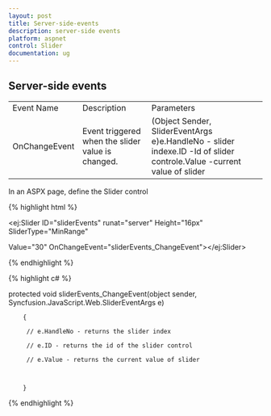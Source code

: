```yaml
---
layout: post
title: Server-side-events
description: server-side events
platform: aspnet
control: Slider
documentation: ug
---
```


## Server-side events

<table>
<tr>
<td>
Event Name</td><td>
Description</td><td>
Parameters </td></tr>
<tr>
<td>
OnChangeEvent</td><td>
Event triggered when the slider value is changed.</td><td>
(Object Sender, SliderEventArgs e)e.HandleNo - slider indexe.ID -Id of slider controle.Value -current value of slider</td></tr>
</table>


In an ASPX page, define the Slider control 



{% highlight html %}



<ej:Slider ID="sliderEvents" runat="server" Height="16px" SliderType="MinRange" 

Value="30" OnChangeEvent="sliderEvents_ChangeEvent"></ej:Slider>





{% endhighlight %}



{% highlight c# %}



protected void sliderEvents_ChangeEvent(object sender, Syncfusion.JavaScript.Web.SliderEventArgs e)

        {

         // e.HandleNo - returns the slider index

         // e.ID - returns the id of the slider control

         // e.Value - returns the current value of slider 



        }



{% endhighlight %}



